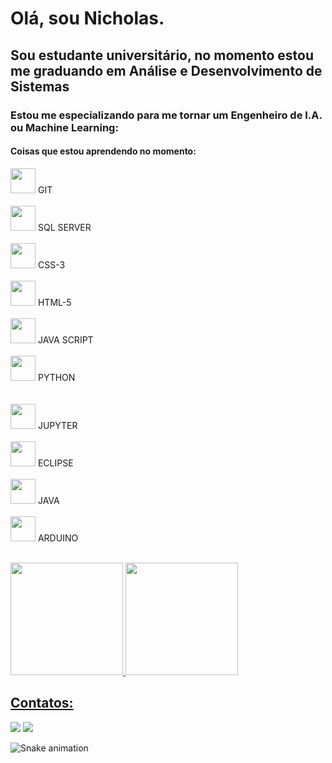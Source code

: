 # Olá, sou Nicholas. 
## Sou estudante universitário, no momento estou me graduando em Análise e Desenvolvimento de Sistemas

### Estou me especializando para me tornar um Engenheiro de I.A. ou Machine Learning:
#### Coisas que estou aprendendo no momento:

<img loading="lazy" src="https://cdn.jsdelivr.net/gh/devicons/devicon/icons/git/git-original.svg" width="40" height="40"/> GIT
<BR>
<BR>
<img loading="lazy" src="https://cdn.jsdelivr.net/gh/devicons/devicon@latest/icons/microsoftsqlserver/microsoftsqlserver-plain.svg" width="40" height="40"/> SQL SERVER
<BR>
<BR>
<img loading="lazy" src="https://cdn.jsdelivr.net/gh/devicons/devicon@latest/icons/css3/css3-original-wordmark.svg" width="40" height="40"/> CSS-3
<BR>
<BR>
<img loading="lazy" src="https://cdn.jsdelivr.net/gh/devicons/devicon@latest/icons/html5/html5-original-wordmark.svg" width="40" height="40"/> HTML-5
<BR>
<BR>
<img loading="lazy" src="https://cdn.jsdelivr.net/gh/devicons/devicon@latest/icons/javascript/javascript-original.svg" width="40" height="40"/> JAVA SCRIPT
<BR>
<BR>
<img loading="lazy" src="https://cdn.jsdelivr.net/gh/devicons/devicon@latest/icons/python/python-original.svg" width="40" height="40"/> PYTHON          
<BR>
<BR>
<img loading="lazy" src="https://cdn.jsdelivr.net/gh/devicons/devicon@latest/icons/jupyter/jupyter-original-wordmark.svg" width="40" height="40"/> JUPYTER
<BR>
<BR>
<img loading="lazy" src="https://cdn.jsdelivr.net/gh/devicons/devicon@latest/icons/eclipse/eclipse-original.svg" width="40" height="40"/> ECLIPSE
<BR>
<BR>
<img loading="lazy" src="https://cdn.jsdelivr.net/gh/devicons/devicon@latest/icons/java/java-original-wordmark.svg" width="40" height="40"/> JAVA
<BR>
<BR>
<img loading="layz" src="https://cdn.jsdelivr.net/gh/devicons/devicon@latest/icons/arduino/arduino-original-wordmark.svg" width="40" height="40"/> ARDUINO
<BR>
<BR>


<div>
<a href="https://github.com/seu-usuário-aqui">
<img loading="lazy" height="180em" src="https://github-readme-stats.vercel.app/api/top-langs/?username=Nicholas-Liman&layout=compact&langs_count=7&theme=dracula"/>
<img loading="lazy" height="180em" src="https://github-readme-stats.vercel.app/api?username=Nicholas-Liman&show_icons=true&theme=dracula&include_all_commits=true&count_private=true"/>
</div>

## Contatos:

<div>
<a href = "mailto:nicholas.lima.aero@gmail.com"><img loading="lazy" src="https://img.shields.io/badge/Gmail-D14836?style=for-the-badge&logo=gmail&logoColor=white" target="_blank"></a>
<a href="https://www.linkedin.com/in/nicholas-liman/" target="_blank"><img loading="lazy" src="https://img.shields.io/badge/-LinkedIn-%230077B5?style=for-the-badge&logo=linkedin&logoColor=white" target="_blank"></a>   
</div>

![Snake animation](https://github.com/nicholas.liman/nicholas.liman/blob/output/github-contribution-grid-snake.svg)
